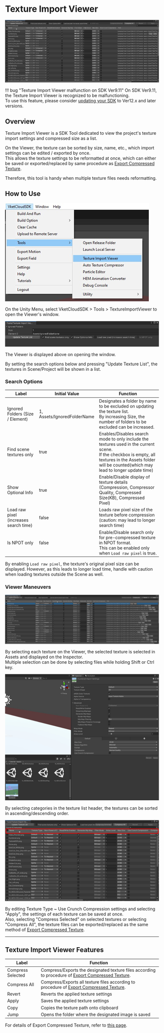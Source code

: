 # Texture Import Viewer

![TextureImportViewer_1](img/TextureImportViewer_1.jpg)

!!! bug "Texture Import Viewer malfunction on SDK Ver9.11"
    On SDK Ver9.11, the Texture Import Viewer is recognized to be malfunctioning.<br>
    To use this feature, please consider [updating your SDK](../AboutVketCloudSDK/SetupSDK_external.md#installing-a-specified-version-updating-an-existing-sdk) to Ver12.x and later versions.

## Overview

Texture Import Viewer is a SDK Tool dedicated to view the project's texture import settings and compressed size as a list.

On the Viewer, the texture can be sorted by size, name, etc., which import settings can be edited / exported by once.<br>
This allows the texture settings to be reformatted at once, which can either be saved or exported/replaced by same procedure as [Export Compressed Texture](./ExportCompressedTexture.md).

Therefore, this tool is handy when multiple texture files needs reformatting.

## How to Use

![TextureImportViewer_2](img/TextureImportViewer_2.jpg)

On the Unity Menu, select VketCloudSDK > Tools > TextureImportViewer to open the Viewer's window.

![TextureImportViewer_3](img/TextureImportViewer_3.jpg)

The Viewer is displayed above on opening the window.

By setting the search options below and pressing "Update Texture List", the textures in Scene/Project will be shown in a list.

### Search Options

| Label | Initial Value | Function |
| ---- | ---- | ---- |
| Ignored Folders (Size / Element)| 1, Assets/IgnoredFolderName | Designates a folder by name to be excluded on updating the texture list.<br>By increasing Size, the number of folders to be excluded can be increased. |
| Find scene textures only | true | Enables/Disables search mode to only include the textures used in the current scene.<br>If the checkbox is empty, all textures in the Assets folder will be counted(which may lead to longer update time)|
| Show Optional Info | true | Enable/Disable display of texture details (Compression, Compressor Quality, Compressed Size(KB), Compressed Pixel) |
| Load raw pixel (increases search time) | false | Loads raw pixel size of the texture before compression (caution: may lead to longer search time) |
| Is NPOT only | false | Enable/Disable search only for pre-compressed texture in NPOT format.<br> This can be enabled only when `Load raw pixel` is true.|

By enabling `Load raw pixel`, the texture's original pixel size can be displayed. However, as this leads to longer load time, handle with caution when loading textures outside the Scene as well.

### Viewer Maneuvers

![TextureImportViewer_4](img/TextureImportViewer_4.jpg)

By selecting each texture on the Viewer, the selected texture is selected in Assets and displayed on the Inspector.<br>
Multiple selection can be done by selecting files while holding Shift or Ctrl key.

![TextureImportViewer_5](img/TextureImportViewer_5.jpg)

By selecting categories in the texture list header, the textures can be sorted in ascending/descending order.

![TextureImportViewer_6](img/TextureImportViewer_6.jpg)

By editing Texture Type ~ Use Crunch Compression settings and selecting "Apply", the settings of each texture can be saved at once.<br>
Also, selecting "Compress Selected" on selected textures or selecting "Compress All", the texture files can be exported/replaced as the same method of [Export Compressed Texture](./ExportCompressedTexture.md).

---

## Texture Import Viewer Features

| Label | Function |
| ---- | ---- |
| Compress Selected | Compress/Exports the designated texture files according to procedure of [Export Compressed Texture](./ExportCompressedTexture.md). |
| Compress All | Compress/Exports all texture files according to procedure of [Export Compressed Texture](./ExportCompressedTexture.md). |
| Revert | Reverts the applied texture settings |
| Apply | Saves the applied texture settings |
| Copy | Copies the texture path onto clipboard  |
| Jump | Opens the folder where the designated image is saved |

For details of Export Compressed Texture, refer to [this page](./ExportCompressedTexture.md).
